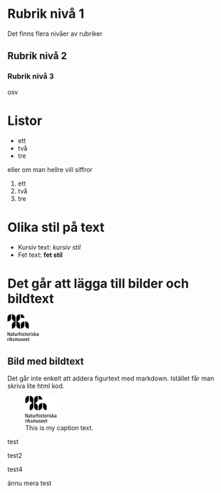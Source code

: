 # Rubrik nivå 1
Det finns flera nivåer av rubriker

## Rubrik nivå 2

### Rubrik nivå 3

osv

# Listor

- ett
- två
- tre

eller om man hellre vill siffror

1. ett
2. två
3. tre

# Olika stil på text

- Kursiv text: *kursiv stil*
- Fet text: **fet stil**

# Det går att lägga till bilder och bildtext

![NRM Logo](./images/logo.png)

## Bild med bildtext
Det går inte enkelt att addera figurtext med markdown. Istället får
man skriva lite html kod.

<figure>
  <img src="./images/logo.png" alt="Logo"/>
  <figcaption>This is my caption text.</figcaption>
</figure>


test

test2

test4

ännu mera test
